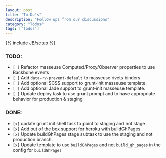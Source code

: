 ```yaml
---
layout: post
title: "To Do's"
description: "Follow ups from our discussions"
category: "Todos"
tags: ['todos']
---
```

{% include JB/setup %}

### TODO:
* `[ ]` Refactor masseuse Computed/Proxy/Observer properties to use Backbone events
* `[ ]` Add `data-rv-prevent-default` to masseuse rivets binders
* `[ ]` Add optional SCSS support to grunt-init masseuse template.
* `[ ]` Add optional Jade support to grunt-init masseuse template.
* `[ ]` Update deploy task to use grunt prompt and to have appropriate behavior for production & staging

### DONE:
* `[x]` update grunt init shell task to point to staging and not stage
* `[x]` Add out of the box support for heroku with buildGhPages
* `[x]` Update buildGhPages stage subtask to use the staging and not production branch.
* `[x]` Update template to use `buildGhPages` and not `build_gh_pages` in the config for `buildGhPages`


